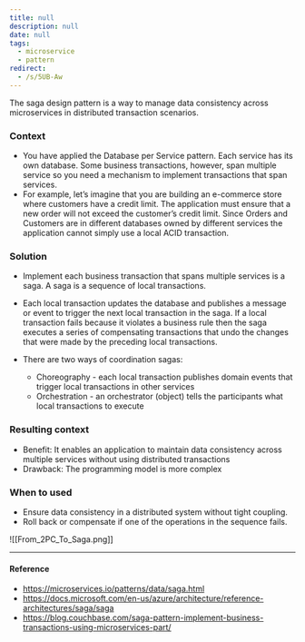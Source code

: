 ```yaml
---
title: null
description: null
date: null
tags:
  - microservice
  - pattern
redirect:
  - /s/5UB-Aw
---
```


The saga design pattern is a way to manage data consistency across microservices in distributed transaction scenarios.

### Context

- You have applied the Database per Service pattern. Each service has its own database. Some business transactions, however, span multiple service so you need a mechanism to implement transactions that span services.
- For example, let’s imagine that you are building an e-commerce store where customers have a credit limit. The application must ensure that a new order will not exceed the customer’s credit limit. Since Orders and Customers are in different databases owned by different services the application cannot simply use a local ACID transaction.

### Solution

- Implement each business transaction that spans multiple services is a saga. A saga is a sequence of local transactions.
- Each local transaction updates the database and publishes a message or event to trigger the next local transaction in the saga. If a local transaction fails because it violates a business rule then the saga executes a series of compensating transactions that undo the changes that were made by the preceding local transactions.

- There are two ways of coordination sagas:
  - Choreography - each local transaction publishes domain events that trigger local transactions in other services
  - Orchestration - an orchestrator (object) tells the participants what local transactions to execute

### Resulting context

- Benefit: It enables an application to maintain data consistency across multiple services without using distributed transactions
- Drawback: The programming model is more complex

### When to used

- Ensure data consistency in a distributed system without tight coupling.
- Roll back or compensate if one of the operations in the sequence fails.

![[From_2PC_To_Saga.png]]

---

#### Reference

- https://microservices.io/patterns/data/saga.html
- https://docs.microsoft.com/en-us/azure/architecture/reference-architectures/saga/saga
- https://blog.couchbase.com/saga-pattern-implement-business-transactions-using-microservices-part/

